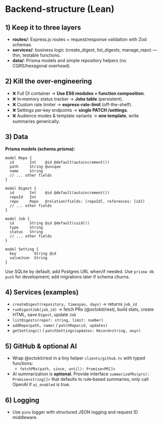 # Backend-structure (Lean)

## 1) Keep it to three layers
- **routes/**: Express.js routes + request/response validation with Zod schemas.
- **services/**: business logic (create_digest, list_digests, manage_repo) — thin, testable functions.
- **data/**: Prisma models and simple repository helpers (no CQRS/hexagonal overhead).

## 2) Kill the over-engineering
- ❌ Full DI container → **Use ES6 modules + function composition**.
- ❌ In‑memory status tracker → **Jobs table** (persistent).
- ❌ Custom rate limiter → **express-rate-limit** (off-the-shelf).
- ❌ Settings per‑key endpoints → **single PATCH /settings**.
- ❌ Audience modes & template variants → **one template**, write summaries generically.

## 3) Data
**Prisma models (schema.prisma):**
```prisma
model Repo {
  id       Int    @id @default(autoincrement())
  path     String @unique
  name     String
  // ... other fields
}

model Digest {
  id       Int    @id @default(autoincrement())
  repoId   Int
  repo     Repo   @relation(fields: [repoId], references: [id])
  // ... other fields
}

model Job {
  id       String @id @default(cuid())
  type     String
  status   String
  // ... other fields
}

model Setting {
  key        String @id
  valueJson  String
}
```
Use SQLite by default; add Postgres URL when/if needed. Use `prisma db push` for development; add migrations later if schema churns.

## 4) Services (examples)
- `createDigest(repository, timespan, days)` → returns `job_id`
- `runDigestJob(job_id)` → fetch PRs (@octokit/rest), build stats, create HTML, save `Digest`, update `Job`
- `listDigests(repo?: string, limit: number)`
- `addRepo(path, name)` / `patchRepo(id, updates)`
- `getSettings()` / `patchSettings(updates: Record<string, any>)`

## 5) GitHub & optional AI
- Wrap @octokit/rest in a tiny helper `clients/github.ts` with typed functions:
  - `fetchPRs(path, since, until): Promise<PR[]>`
- AI summarization is **optional**. Provide interface `summarizePRs(prs): Promise<string[]>` that defaults to rule‑based summaries; only call OpenAI if `ai_enabled` is true.

## 6) Logging
- Use `pino` logger with structured JSON logging and request ID middleware.

